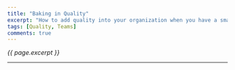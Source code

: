 ```yaml
---
title: "Baking in Quality"
excerpt: "How to add quality into your organization when you have a small QA Team"
tags: [Quality, Teams]
comments: true
---
```

<i>{{ page.excerpt }}</i>
<hr />
